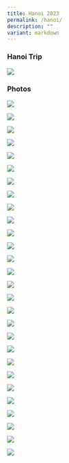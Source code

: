 ```yaml
---
title: Hanoi 2023
permalink: /hanoi/
description: ""
variant: markdown
---
```

### Hanoi Trip

![](/images/YSS%20Exp/YSS_Goes_Global/hanoi_trip.jpeg)

### Photos

![](/images/YSS%20Exp/YSS_Goes_Global/Hanoi_5.JPG)

![](/images/YSS%20Exp/YSS_Goes_Global/Hanoi_4.JPG)

![](/images/YSS%20Exp/YSS_Goes_Global/Hanoi_3.JPG)

![](/images/YSS%20Exp/YSS_Goes_Global/Hanoi_1.JPG)

![](/images/YSS%20Exp/YSS_Goes_Global/Hanoi_2.JPG)

![](/images/YSS%20Exp/YSS_Goes_Global/Hanoi_7.JPG)

![](/images/YSS%20Exp/YSS_Goes_Global/Hanoi_8.JPG)

![](/images/YSS%20Exp/YSS_Goes_Global/Hanoi_9.JPG)

![](/images/YSS%20Exp/YSS_Goes_Global/Hanoi_10.JPG)

![](/images/YSS%20Exp/YSS_Goes_Global/Hanoi_11.JPG)

![](/images/YSS%20Exp/YSS_Goes_Global/Hanoi_12.JPG)

![](/images/YSS%20Exp/YSS_Goes_Global/Hanoi_13.JPG)

![](/images/YSS%20Exp/YSS_Goes_Global/Hanoi_14.JPG)

![](/images/YSS%20Exp/YSS_Goes_Global/Hanoi_15.JPG)

![](/images/YSS%20Exp/YSS_Goes_Global/Hanoi_16.JPG)

![](/images/YSS%20Exp/YSS_Goes_Global/Hanoi_17.JPG)

![](/images/YSS%20Exp/YSS_Goes_Global/Hanoi_18.JPG)

![](/images/YSS%20Exp/YSS_Goes_Global/Hanoi_19.JPG)

![](/images/YSS%20Exp/YSS_Goes_Global/Hanoi_20.JPG)

![](/images/YSS%20Exp/YSS_Goes_Global/Hanoi_21.JPG)

![](/images/YSS%20Exp/YSS_Goes_Global/Hanoi_22.JPG)

![](/images/YSS%20Exp/YSS_Goes_Global/Hanoi_23.JPG)

![](/images/YSS%20Exp/YSS_Goes_Global/Hanoi_24.JPG)

![](/images/YSS%20Exp/YSS_Goes_Global/Hanoi_25.JPG)

![](/images/YSS%20Exp/YSS_Goes_Global/Hanoi_26.JPG)

![](/images/YSS%20Exp/YSS_Goes_Global/Hanoi_27.JPG)

![](/images/YSS%20Exp/YSS_Goes_Global/Hanoi_28.JPG)

![](/images/YSS%20Exp/YSS_Goes_Global/Hanoi_29.JPG)